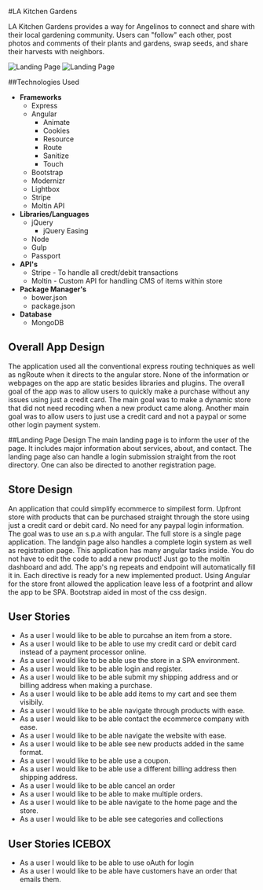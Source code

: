 #LA Kitchen Gardens

LA Kitchen Gardens provides a way for Angelinos to connect and share with their local gardening community.  Users can "follow" each other, post photos and comments of their plants and gardens, swap seeds, and share their harvests with neighbors.


![Landing Page](http://i.imgur.com/aKS6M2m.jpg)
![Landing Page](http://i.imgur.com/HLU320I.png)


##Technologies Used

- **Frameworks**
  - Express
  - Angular
    - Animate
    - Cookies
    - Resource
    - Route
    - Sanitize
    - Touch
  - Bootstrap
  - Modernizr
  - Lightbox
  - Stripe
  - Moltin API
- **Libraries/Languages**
  - jQuery
    - jQuery Easing
  - Node
  - Gulp
  - Passport
- **API's**
  - Stripe - To handle all credt/debit transactions
  - Moltin - Custom API for handling CMS of items within store
- **Package Manager's**
  - bower.json
  - package.json
- **Database**
  - MongoDB

## Overall App Design
The application used all the conventional express routing techniques as well as ngRoute when it directs to the angular store. None of the information or webpages on the app are static besides libraries and plugins. The overall goal of the app was to allow users to quickly make a purchase without any issues using just a credit card. The main goal was to make a dynamic store that did not need recoding when a new product came along. Another main goal was to allow users to just use a credit card and not a paypal or some other login payment system.

##Landing Page Design 
The main landing page is to inform the user of the page. It includes major information about services, about, and contact. The landing page also can handle a login submission straight from the root directory. One can also be directed to another registration page. 


## Store Design 
An application that could simplify ecommerce to simpilest form. Upfront store with products that can be purchased straight through the store using just a credit card or debit card. No need for any paypal login information. The goal was to use an s.p.a with angular. The full store is a single page application. The landgin page also handles a complete login system as well as registration page. This application has many angular tasks inside. You do not have to edit the code to add a new product! Just go to the moltin dashboard and add. The app's ng repeats and endpoint will automatically fill it in. Each directive is ready for a new implemented product. Using Angular for the store front allowed the application leave less of a footprint and allow the app to be SPA. Bootstrap aided in most of the css design. 

## User Stories
- As a user I would like to be able to purcahse an item from a store.
- As a user I would like to be able to use my credit card or debit card instead of a payment processor online.
- As a user I would like to be able use the store in a SPA environment.
- As a user I would like to be able login and register.
- As a user I would like to be able submit my shipping address and or billing address when making a purchase.
- As a user I would like to be able add items to my cart and see them visibily. 
- As a user I would like to be able navigate through products with ease.
- As a user I would like to be able contact the ecommerce company with ease.
- As a user I would like to be able navigate the website with ease. 
- As a user I would like to be able see new products added in the same format.
- As a user I would like to be able use a coupon.
- As a user I would like to be able use a different billing address then shipping address.
- As a user I would like to be able cancel an order
- As a user I would like to be able to make multiple orders.
- As a user I would like to be able navigate to the home page and the store.
- As a user I would like to be able see categories and collections


## User Stories  ICEBOX
- As a user I would like to be able to use oAuth for login
- As a user I would like to be able have customers have an order that emails them.
